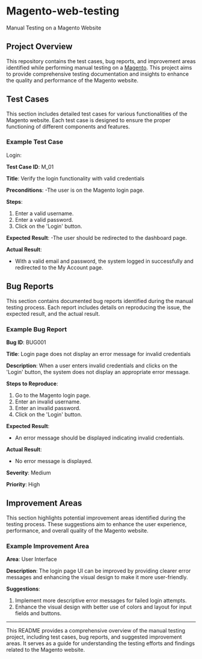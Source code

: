 # Magento-web-testing
Manual Testing on a Magento Website

## Project Overview

This repository contains the test cases, bug reports, and improvement areas identified while performing manual testing on a [Magento](https://magento.softwaretestingboard.com/). This project aims to provide comprehensive testing documentation and insights to enhance the quality and performance of the Magento website.

## Test Cases

This section includes detailed test cases for various functionalities of the Magento website. Each test case is designed to ensure the proper functioning of different components and features.

### Example Test Case
Login:

**Test Case ID**: M_01

**Title**: Verify the login functionality with valid credentials

**Preconditions**:
-The user is on the Magento login page.

**Steps**:
1. Enter a valid username.
2. Enter a valid password.
3. Click on the 'Login' button.

**Expected Result**:
-The user should be redirected to the dashboard page.

**Actual Result**:
- With a valid email and password, the system logged in successfully and redirected to the My Account page.




## Bug Reports

This section contains documented bug reports identified during the manual testing process. Each report includes details on reproducing the issue, the expected result, and the actual result.

### Example Bug Report

**Bug ID**: BUG001

**Title**: Login page does not display an error message for invalid credentials

**Description**:
When a user enters invalid credentials and clicks on the 'Login' button, the system does not display an appropriate error message.

**Steps to Reproduce**:
1. Go to the Magento login page.
2. Enter an invalid username.
3. Enter an invalid password.
4. Click on the 'Login' button.

**Expected Result**:
- An error message should be displayed indicating invalid credentials.

**Actual Result**:
- No error message is displayed.

**Severity**: Medium

**Priority**: High

## Improvement Areas

This section highlights potential improvement areas identified during the testing process. These suggestions aim to enhance the user experience, performance, and overall quality of the Magento website.

### Example Improvement Area

**Area**: User Interface

**Description**:
The login page UI can be improved by providing clearer error messages and enhancing the visual design to make it more user-friendly.

**Suggestions**:
1. Implement more descriptive error messages for failed login attempts.
2. Enhance the visual design with better use of colors and layout for input fields and buttons.

---

This README provides a comprehensive overview of the manual testing project, including test cases, bug reports, and suggested improvement areas. It serves as a guide for understanding the testing efforts and findings related to the Magento website.
